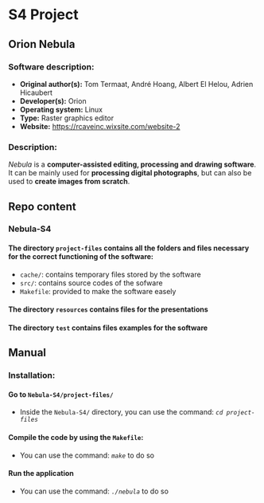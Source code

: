 # S4 Project

## Orion Nebula

### Software description:
- **Original author(s):** Tom Termaat, André Hoang, Albert El Helou, Adrien Hicaubert
- **Developer(s):** Orion
- **Operating system:** Linux
- **Type:** Raster graphics editor
- **Website:** https://rcaveinc.wixsite.com/website-2 

### Description:
*Nebula* is a **computer-assisted editing, processing and drawing software**. It can be mainly used for **processing digital photographs**, but can also be used to **create images from scratch**.

## Repo content

### Nebula-S4

#### The directory `project-files` contains all the folders and files necessary for the correct functioning of the software:
- `cache/`: contains temporary files stored by the software
- `src/`: contains source codes of the sofware
- `Makefile`: provided to make the software easely

#### The directory `resources` contains files for the presentations

#### The directory `test` contains files examples for the software

## Manual

### Installation:

#### Go to `Nebula-S4/project-files/`
- Inside the `Nebula-S4/` directory, you can use the command: *`cd project-files`*

#### Compile the code by using the `Makefile`:
- You can use the command: *`make`* to do so

#### Run the application
- You can use the command: *`./nebula`* to do so


